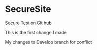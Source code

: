 # SecureSite
Secure Test on Git hub

This is the first change I made

My changes to Develop branch for conflict